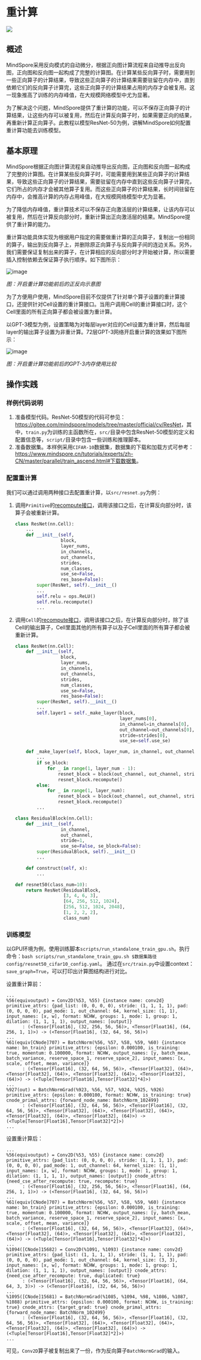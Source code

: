 # 重计算

<a href="https://gitee.com/mindspore/docs/blob/r2.0/tutorials/experts/source_zh_cn/parallel/recompute.md" target="_blank"><img src="https://mindspore-website.obs.cn-north-4.myhuaweicloud.com/website-images/r2.0/resource/_static/logo_source.png"></a>

## 概述

MindSpore采用反向模式的自动微分，根据正向图计算流程来自动推导出反向图，正向图和反向图一起构成了完整的计算图。在计算某些反向算子时，需要用到一些正向算子的计算结果，导致这些正向算子的计算结果需要驻留在内存中，直到依赖它们的反向算子计算完，这些正向算子的计算结果占用的内存才会被复用。这一现象推高了训练的内存峰值，在大规模网络模型中尤为显著。

为了解决这个问题，MindSpore提供了重计算的功能，可以不保存正向算子的计算结果，让这些内存可以被复用，然后在计算反向算子时，如果需要正向的结果，再重新计算正向算子。此教程以模型ResNet-50为例，讲解MindSpore如何配置重计算功能去训练模型。

## 基本原理

MindSpore根据正向图计算流程来自动推导出反向图，正向图和反向图一起构成了完整的计算图。在计算某些反向算子时，可能需要用到某些正向算子的计算结果，导致这些正向算子的计算结果，需要驻留在内存中直到这些反向算子计算完，它们所占的内存才会被其他算子复用。而这些正向算子的计算结果，长时间驻留在内存中，会推高计算的内存占用峰值，在大规模网络模型中尤为显著。

为了降低内存峰值，重计算技术可以不保存正向激活层的计算结果，让该内存可以被复用，然后在计算反向部分时，重新计算出正向激活层的结果。MindSpore提供了重计算的能力。

重计算功能具体实现为根据用户指定的需要做重计算的正向算子，复制出一份相同的算子，输出到反向算子上，并删除原正向算子与反向算子间的连边关系。另外，我们需要保证复制出来的算子，在计算相应的反向部分时才开始被计算，所以需要插入控制依赖去保证算子执行顺序。如下图所示：

![image](images/recompute_image_0_zh.png)

*图：开启重计算功能前后的正反向示意图*

为了方便用户使用，MindSpore目前不仅提供了针对单个算子设置的重计算接口，还提供针对Cell设置的重计算接口。当用户调用Cell的重计算接口时，这个Cell里面的所有正向算子都会被设置为重计算。

以GPT-3模型为例，设置策略为对每层layer对应的Cell设置为重计算，然后每层layer的输出算子设置为非重计算。72层GPT-3网络开启重计算的效果如下图所示：

![image](images/recompute_image_1_zh.png)

*图：开启重计算功能前后的GPT-3内存使用比较*

## 操作实践

### 样例代码说明

1. 准备模型代码。ResNet-50模型的代码可参见：<https://gitee.com/mindspore/models/tree/master/official/cv/ResNet>，其中，`train.py`为训练的主函数所在，`src/`目录中包含ResNet-50模型的定义和配置信息等，`script/`目录中包含一些训练和推理脚本。
2. 准备数据集。本样例采用`CIFAR-10`数据集，数据集的下载和加载方式可参考：<https://www.mindspore.cn/tutorials/experts/zh-CN/master/parallel/train_ascend.html#下载数据集>。

### 配置重计算

我们可以通过调用两种接口去配置重计算，以`src/resnet.py`为例：

1. 调用`Primitive`的[recompute接口](https://www.mindspore.cn/docs/zh-CN/master/api_python/ops/mindspore.ops.Primitive.html#mindspore.ops.Primitive.recompute)，调用该接口之后，在计算反向部分时，该算子会被重新计算。

   ```python
   class ResNet(nn.Cell):
       ...
       def __init__(self,
                    block,
                    layer_nums,
                    in_channels,
                    out_channels,
                    strides,
                    num_classes,
                    use_se=False,
                    res_base=False):
           super(ResNet, self).__init__()
           ...
           self.relu = ops.ReLU()
           self.relu.recompute()
           ...
   ```

2. 调用`Cell`的[recompute接口](https://www.mindspore.cn/docs/zh-CN/master/api_python/nn/mindspore.nn.Cell.html#mindspore.nn.Cell.recompute)，调用该接口之后，在计算反向部分时，除了该Cell的输出算子，Cell里面其他的所有算子以及子Cell里面的所有算子都会被重新计算。

   ```python
   class ResNet(nn.Cell):
       def __init__(self,
                    block,
                    layer_nums,
                    in_channels,
                    out_channels,
                    strides,
                    num_classes,
                    use_se=False,
                    res_base=False):
           super(ResNet, self).__init__()
           ...
           self.layer1 = self._make_layer(block,
                                          layer_nums[0],
                                          in_channel=in_channels[0],
                                          out_channel=out_channels[0],
                                          stride=strides[0],
                                          use_se=self.use_se)

       def _make_layer(self, block, layer_num, in_channel, out_channel, stride, use_se=False, se_block=False):
           ...
           if se_block:
               for _ in range(1, layer_num - 1):
                   resnet_block = block(out_channel, out_channel, stride=1, use_se=use_se)
                   resnet_block.recompute()
           else:
               for _ in range(1, layer_num):
                   resnet_block = block(out_channel, out_channel, stride=1, use_se=use_se)
                   resnet_block.recompute()
           ...

   class ResidualBlock(nn.Cell):
       def __init__(self,
                    in_channel,
                    out_channel,
                    stride=1,
                    use_se=False, se_block=False):
           super(ResidualBlock, self).__init__()
           ...

       def construct(self, x):
           ...

   def resnet50(class_num=10):
       return ResNet(ResidualBlock,
                     [3, 4, 6, 3],
                     [64, 256, 512, 1024],
                     [256, 512, 1024, 2048],
                     [1, 2, 2, 2],
                     class_num)
   ```

### 训练模型

以GPU环境为例，使用训练脚本`scripts/run_standalone_train_gpu.sh`。执行命令：`bash scripts/run_standalone_train_gpu.sh $数据集路径 config/resnet50_cifar10_config.yaml`。
通过在`src/train.py`中设置context：`save_graph=True`，可以打印出计算图结构进行对比。

设置重计算前：

```text
...
%56(equivoutput) = Conv2D(%53, %55) {instance name: conv2d} primitive_attrs: {pad_list: (0, 0, 0, 0), stride: (1, 1, 1, 1), pad: (0, 0, 0, 0), pad_mode: 1, out_channel: 64, kernel_size: (1, 1), input_names: [x, w], format: NCHW, groups: 1, mode: 1, group: 1, dilation: (1, 1, 1, 1), output_names: [output]}
      : (<Tensor[Float16], (32, 256, 56, 56)>, <Tensor[Float16], (64, 256, 1, 1)>) -> (<Tensor[Float16], (32, 64, 56, 56)>)
...
%61(equiv[CNode]707) = BatchNorm(%56, %57, %58, %59, %60) {instance name: bn_train} primitive_attrs: {epsilon: 0.000100, is_training: true, momentum: 0.100000, format: NCHW, output_names: [y, batch_mean, batch_variance, reserve_space_1, reserve_space_2], input_names: [x, scale, offset, mean, variance]}
      : (<Tensor[Float16], (32, 64, 56, 56)>, <Tensor[Float32], (64)>, <Tensor[Float32], (64)>, <Tensor[Float32], (64)>, <Tensor[Float32], (64)>) -> (<Tuple[Tensor[Float16],Tensor[Float32]*4]>)
...
%927(out) = BatchNormGrad(%923, %56, %57, %924, %925, %926) primitive_attrs: {epsilon: 0.000100, format: NCHW, is_training: true} cnode_primal_attrs: {forward_node_name: BatchNorm_102499}
      : (<Tensor[Float16], (32, 64, 56, 56)>, <Tensor[Float16], (32, 64, 56, 56)>, <Tensor[Float32], (64)>, <Tensor[Float32], (64)>, <Tensor[Float32], (64)>, <Tensor[Float32], (64)>) -> (<Tuple[Tensor[Float16],Tensor[Float32]*2]>)
...
```

设置重计算后：

```text
...
%56(equivoutput) = Conv2D(%53, %55) {instance name: conv2d} primitive_attrs: {pad_list: (0, 0, 0, 0), stride: (1, 1, 1, 1), pad: (0, 0, 0, 0), pad_mode: 1, out_channel: 64, kernel_size: (1, 1), input_names: [x, w], format: NCHW, groups: 1, mode: 1, group: 1, dilation: (1, 1, 1, 1), output_names: [output]} cnode_attrs: {need_cse_after_recompute: true, recompute: true}
      : (<Tensor[Float16], (32, 256, 56, 56)>, <Tensor[Float16], (64, 256, 1, 1)>) -> (<Tensor[Float16], (32, 64, 56, 56)>)
...
%61(equiv[CNode]707) = BatchNorm(%56, %57, %58, %59, %60) {instance name: bn_train} primitive_attrs: {epsilon: 0.000100, is_training: true, momentum: 0.100000, format: NCHW, output_names: [y, batch_mean, batch_variance, reserve_space_1, reserve_space_2], input_names: [x, scale, offset, mean, variance]}
      : (<Tensor[Float16], (32, 64, 56, 56)>, <Tensor[Float32], (64)>, <Tensor[Float32], (64)>, <Tensor[Float32], (64)>, <Tensor[Float32], (64)>) -> (<Tuple[Tensor[Float16],Tensor[Float32]*4]>)
...
%1094([CNode]15682) = Conv2D(%1091, %1093) {instance name: conv2d} primitive_attrs: {pad_list: (1, 1, 1, 1), stride: (1, 1, 1, 1), pad: (0, 0, 0, 0), pad_mode: 1, out_channel: 64, kernel_size: (3, 3), input_names: [x, w], format: NCHW, groups: 1, mode: 1, group: 1, dilation: (1, 1, 1, 1), output_names: [output]} cnode_attrs: {need_cse_after_recompute: true, duplicated: true}
      : (<Tensor[Float16], (32, 64, 56, 56)>, <Tensor[Float16], (64, 64, 3, 3)>) -> (<Tensor[Float16], (32, 64, 56, 56)>)
...
%1095([CNode]15681) = BatchNormGrad(%1085, %1094, %98, %1086, %1087, %1088) primitive_attrs: {epsilon: 0.000100, format: NCHW, is_training: true} cnode_attrs: {target_grad: true} cnode_primal_attrs: {forward_node_name: BatchNorm_102499}
      : (<Tensor[Float16], (32, 64, 56, 56)>, <Tensor[Float16], (32, 64, 56, 56)>, <Tensor[Float32], (64)>, <Tensor[Float32], (64)>, <Tensor[Float32], (64)>, <Tensor[Float32], (64)>) -> (<Tuple[Tensor[Float16],Tensor[Float32]*2]>)
...
```

可见，`Conv2D`算子被复制出来了一份，作为反向算子`BatchNormGrad`的输入。
